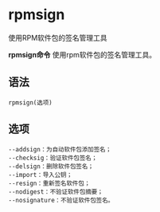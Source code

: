 # rpmsign

使用RPM软件包的签名管理工具


**rpmsign命令** 使用rpm软件包的签名管理工具。

##  语法

```
rpmsign(选项)
```

##  选项

```
--addsign：为自动软件包添加签名；
--checksig：验证软件包签名；
--delsign：删除软件包签名；
--import：导入公钥；
--resign：重新签名软件包；
--nodigest：不验证软件包摘要；
--nosignature：不验证软件包签名。
```


